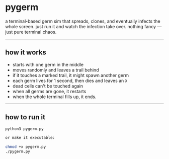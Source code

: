 # pygerm

a terminal-based germ sim that spreads, clones, and eventually infects the whole screen. just run it and watch the infection take over. nothing fancy — just pure terminal chaos.

---

## how it works

- starts with one germ in the middle
- moves randomly and leaves a trail behind
- if it touches a marked trail, it might spawn another germ
- each germ lives for 1 second, then dies and leaves an `X`
- dead cells can't be touched again
- when all germs are gone, it restarts
- when the whole terminal fills up, it ends.

---

## how to run it

```bash
python3 pygerm.py

or make it executable:

chmod +x pygerm.py
./pygerm.py

